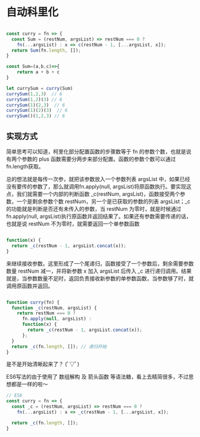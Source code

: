 # 自动科里化

```js

const curry = fn => {
  const Sum = (restNum, argsList) => restNum === 0 ?
    fn(...argsList) : x => c(restNum - 1, [...argsList, x]);
  return Sum(fn.length, []);
}

const Sum=(a,b,c)=>{
    return a + b + c
}

let currySum = curry(Sum)
currySum(1,2,3)  // 6
currySum(1,2)(3) // 6
currySum(1)(2,3)  // 6
currySum(1)(2)(3)  // 6
currySum()(1,2,3) // 6

```

## 实现方式

简单思考可以知道，柯里化部分配置函数的步骤数等于 fn 的参数个数，也就是说有两个参数的 plus 函数需要分两步来部分配置。函数的参数个数可以通过fn.length获取。

总的想法就是每传一次参，就把该参数放入一个参数列表 argsList 中，如果已经没有要传的参数了，那么就调用fn.apply(null, argsList)将原函数执行。要实现这点，我们就需要一个内部的判断函数 _c(restNum, argsList)，函数接受两个参数，一个是剩余参数个数 restNum，另一个是已获取的参数的列表 argsList；_c 的功能就是判断是否还有未传入的参数，当 restNum 为零时，就是时候通过fn.apply(null, argsList)执行原函数并返回结果了。如果还有参数需要传递的话，也就是说 restNum 不为零时，就需要返回一个单参数函数

```js

function(x) {
  return _c(restNum - 1, argsList.concat(x));
}

```

来继续接收参数。这里形成了一个尾递归，函数接受了一个参数后，剩余需要参数数量 restNum 减一，并将新参数 x 加入 argsList 后传入 _c 进行递归调用。结果就是，当参数数量不足时，返回负责接收新参数的单参数函数，当参数够了时，就调用原函数并返回。


```js

function curry(fn) {
  function _c(restNum, argsList) {
    return restNum === 0 ?
      fn.apply(null, argsList) :
      function(x) {
        return _c(restNum - 1, argsList.concat(x));
      };
  }
  return _c(fn.length, []); // 递归开始
}
```

是不是开始清晰起来了？ (ﾟ▽ﾟ)

ES6写法的由于使用了 数组解构 及 箭头函数 等语法糖，看上去精简很多，不过思想都是一样的啦～


```js
// ES6
const curry = fn => {
  const _c = (restNum, argsList) => restNum === 0 ?
    fn(...argsList) : x => _c(restNum - 1, [...argsList, x]);

  return _c(fn.length, []);
}
```